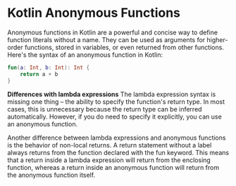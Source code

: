 # Kotlin Anonymous Functions

Anonymous functions in Kotlin are a powerful and concise way to define function literals without a name. They can be
used as arguments for higher-order functions, stored in variables, or even returned from other functions. Here's the
syntax of an anonymous function in Kotlin:

```kotlin
fun(a: Int, b: Int): Int {
    return a + b
}
```

**Differences with lambda expressions**
The lambda expression syntax is missing one thing – the ability to specify the function's return type. In most
cases, this is unnecessary because the return type can be inferred automatically. However, if you do need to specify it
explicitly, you can use an anonymous function.

Another difference between lambda expressions and anonymous functions is the behavior of non-local returns. A return
statement without a label always returns from the function declared with the fun keyword. This means that a return
inside a lambda expression will return from the enclosing function, whereas a return inside an anonymous function will
return from the anonymous function itself.
